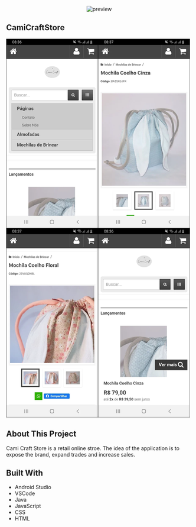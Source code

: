 <p align="center">
  <img src="https://cdn.awsli.com.br/1804/1804496/logo/c7f883211a.png" alt="preview"/>
</p>

## CamiCraftStore
![Screenshot](https://raw.githubusercontent.com/leonribeiro/CamiCraftStore/master/img/Screenshot.png)

## About This Project
Cami Craft Store is a retail online stroe. The idea of the application is to expose the brand, expand trades and increase sales.

## Built With
- Android Studio
- VSCode
- Java
- JavaScript
- CSS
- HTML